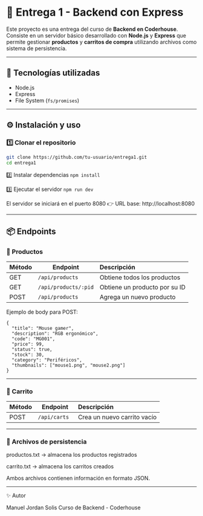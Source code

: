# 🛒 Entrega 1 - Backend con Express

Este proyecto es una entrega del curso de **Backend en Coderhouse**.  
Consiste en un servidor básico desarrollado con **Node.js** y **Express** que permite gestionar **productos** y **carritos de compra** utilizando archivos como sistema de persistencia.

---

## 🚀 Tecnologías utilizadas

- Node.js
- Express
- File System (`fs/promises`)

---

## ⚙️ Instalación y uso

### 1️⃣ Clonar el repositorio

```bash
git clone https://github.com/tu-usuario/entrega1.git
cd entrega1
```

2️⃣ Instalar dependencias
`npm install`

3️⃣ Ejecutar el servidor
`npm run dev`

El servidor se iniciará en el puerto 8080
👉 URL base: http://localhost:8080

---

## 📦 Endpoints

### 🔹 Productos

| Método | Endpoint             | Descripción                   |
| :----- | -------------------- | :---------------------------- |
| GET    | `/api/products`      | Obtiene todos los productos   |
| GET    | `/api/products/:pid` | Obtiene un producto por su ID |
| POST   | `/api/products `     | Agrega un nuevo producto      |

Ejemplo de body para POST:

```
{
  "title": "Mouse gamer",
  "description": "RGB ergonómico",
  "code": "MG001",
  "price": 99,
  "status": true,
  "stock": 30,
  "category": "Periféricos",
  "thumbnails": ["mouse1.png", "mouse2.png"]
}
```

---

### 🔹 Carrito

| Método | Endpoint      | Descripción                 |
| :----- | ------------- | :-------------------------- |
| POST   | `/api/carts ` | Crea un nuevo carrito vacío |

---

### 📁 Archivos de persistencia

productos.txt → almacena los productos registrados

carrito.txt → almacena los carritos creados

Ambos archivos contienen información en formato JSON.

---

✨ Autor

Manuel Jordan Solis
Curso de Backend - Coderhouse
